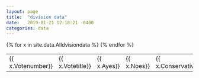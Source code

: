 ```yaml
---
layout: page
title:  "division data"
date:   2019-01-21 12:18:21 -0400
categories: data
---
```

<table>
{% for x in site.data.Alldvisiondata %}
  <tr>
   <td>{{ x.Votenumber}}</td>	
    <td>{{ x.Votetitle}}</td>
    <td>{{ x.Ayes}}</td>
    <td>{{ x.Noes}}</td>	
    <td>{{ x.Conservative}}</td>	
    <td>{{ x.DemocraticUnionistParty}}</td>	
    <td>{{ x.GreenParty}}</td>	
    <td>{{ x.Independent}}</td>	
    <td>{{ x.Labour}}</td>	
    <td>{{ x.LabourCoop}}</td>	
    <td>{{ x.LiberalDemocrat}}</td>	
    <td>{{ x.PlaidCymru}}</td>	
    <td>{{ x.ScottishNationalParty}}</td>	
    <td>{{ x.GrandTotal}}</td>
  <tr>
{% endfor %}
</table>
